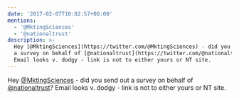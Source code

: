 ```yaml
---
date: '2017-02-07T10:02:57+00:00'
mentions:
  - '@MktingSciences'
  - '@nationaltrust'
description: >-
  Hey [@MktingSciences](https://twitter.com/@MktingSciences) - did you send out
  a survey on behalf of [@nationaltrust](https://twitter.com/@nationaltrust)?
  Email looks v. dodgy - link is not to either yours or NT site.
---
```

Hey [@MktingSciences](https://twitter.com/@MktingSciences) - did you send out a survey on behalf of [@nationaltrust](https://twitter.com/@nationaltrust)? Email looks v. dodgy - link is not to either yours or NT site.
